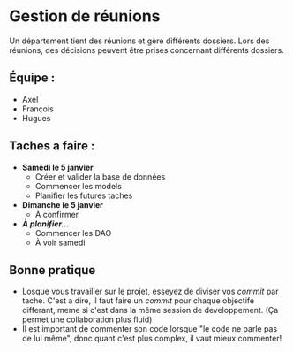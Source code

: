 # Gestion de réunions
Un département tient des réunions et gère différents dossiers. Lors des réunions, des décisions peuvent être prises concernant différents dossiers.

## Équipe :
* Axel
* François
* Hugues

## Taches a faire :
* **Samedi le 5 janvier**
  * Créer et valider la base de données
  * Commencer les models
  * Planifier les futures taches
* **Dimanche le 5 janvier**
  * À confirmer
* ***À planifier...***
  * Commencer les DAO
  * À voir samedi 

## Bonne pratique
* Losque vous travailler sur le projet, esseyez de diviser vos *commit* par tache. C'est a dire, il faut faire un *commit* pour chaque objectife differant, meme si c'est dans la même session de developpement. (Ça permet une collaboration plus fluid)
* Il est important de commenter son code lorsque "le code ne parle pas de lui même", donc quant c'est plus complex, il vaut mieux commenter!
